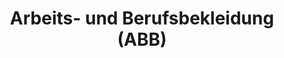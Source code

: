 ---
title: "Arbeits- und Berufsbekleidung (ABB)"
url: /guestrow/arbeits-und-berufsbekleidung-abb/
shop: Kleidung
---